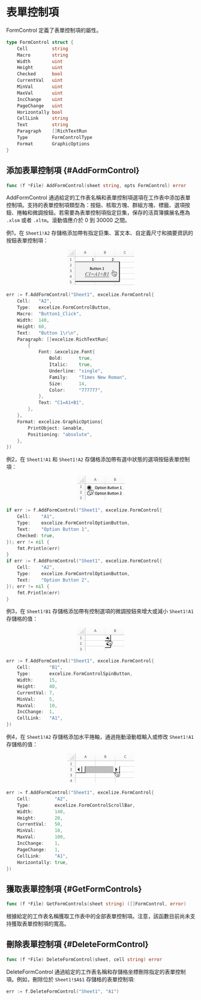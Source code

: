 # 表單控制項

FormControl 定義了表單控制項的屬性。

```go
type FormControl struct {
    Cell         string
    Macro        string
    Width        uint
    Height       uint
    Checked      bool
    CurrentVal   uint
    MinVal       uint
    MaxVal       uint
    IncChange    uint
    PageChange   uint
    Horizontally bool
    CellLink     string
    Text         string
    Paragraph    []RichTextRun
    Type         FormControlType
    Format       GraphicOptions
}
```

## 添加表單控制項 {#AddFormControl}

```go
func (f *File) AddFormControl(sheet string, opts FormControl) error
```

AddFormControl 通過給定的工作表名稱和表單控制項選項在工作表中添加表單控制項。支持的表單控制項類型為：按鈕、核取方塊、群組方塊、標籤、選項按鈕、捲軸和微調按鈕。若需要為表單控制項指定巨集，保存的活頁簿擴展名應為 `.xlsm` 或者 `.xltm`。滾動值應介於 0 到 30000 之間。

例1，在 `Sheet1!A2` 存儲格添加帶有指定巨集、富文本、自定義尺寸和摘要資訊的按鈕表單控制項：

<p align="center"><img width="180" src="./images/form_ctrl_button.gif" alt="使用 Excelize 在工作表中添加按鈕表單控制項"></p>

```go
err := f.AddFormControl("Sheet1", excelize.FormControl{
    Cell:   "A2",
    Type:   excelize.FormControlButton,
    Macro:  "Button1_Click",
    Width:  140,
    Height: 60,
    Text:   "Button 1\r\n",
    Paragraph: []excelize.RichTextRun{
        {
            Font: &excelize.Font{
                Bold:      true,
                Italic:    true,
                Underline: "single",
                Family:    "Times New Roman",
                Size:      14,
                Color:     "777777",
            },
            Text: "C1=A1+B1",
        },
    },
    Format: excelize.GraphicOptions{
        PrintObject: &enable,
        Positioning: "absolute",
    },
})
```

例2，在 `Sheet1!A1` 和 `Sheet1!A2` 存儲格添加帶有選中狀態的選項按鈕表單控制項：

<p align="center"><img width="127" src="./images/form_ctrl_option_button.gif" alt="使用 Excelize 在工作表中添加選項按鈕表單控制項"></p>

```go
if err := f.AddFormControl("Sheet1", excelize.FormControl{
    Cell:    "A1",
    Type:    excelize.FormControlOptionButton,
    Text:    "Option Button 1",
    Checked: true,
}); err != nil {
    fmt.Println(err)
}
if err := f.AddFormControl("Sheet1", excelize.FormControl{
    Cell:    "A2",
    Type:    excelize.FormControlOptionButton,
    Text:    "Option Button 2",
}); err != nil {
    fmt.Println(err)
}
```

例3，在 `Sheet1!B1` 存儲格添加帶有控制選項的微調按鈕來增大或減小 `Sheet1!A1` 存儲格的值：

<p align="center"><img width="126" src="./images/form_ctrl_spin_button.gif" alt="使用 Excelize 在工作表中添加微調按鈕表單控制項"></p>

```go
err := f.AddFormControl("Sheet1", excelize.FormControl{
    Cell:       "B1",
    Type:       excelize.FormControlSpinButton,
    Width:      15,
    Height:     40,
    CurrentVal: 7,
    MinVal:     5,
    MaxVal:     10,
    IncChange:  1,
    CellLink:   "A1",
})
```

例4，在 `Sheet1!A2` 存儲格添加水平捲軸，通過拖動滾動框輸入或修改 `Sheet1!A1` 存儲格的值：

<p align="center"><img width="180" src="./images/form_ctrl_scroll_bar.gif" alt="使用 Excelize 在工作表中添加水平捲軸表單控制項"></p>

```go
err := f.AddFormControl("Sheet1", excelize.FormControl{
    Cell:         "A2",
    Type:         excelize.FormControlScrollBar,
    Width:        140,
    Height:       20,
    CurrentVal:   50,
    MinVal:       10,
    MaxVal:       100,
    IncChange:    1,
    PageChange:   1,
    CellLink:     "A1",
    Horizontally: true,
})
```

## 獲取表單控制項 {#GetFormControls}

```go
func (f *File) GetFormControls(sheet string) ([]FormControl, error)
```

根據給定的工作表名稱獲取工作表中的全部表單控制項。注意，該函數目前尚未支持獲取表單控制項的寬高。

## 刪除表單控制項 {#DeleteFormControl}

```go
func (f *File) DeleteFormControl(sheet, cell string) error
```

DeleteFormControl 通過給定的工作表名稱和存儲格坐標刪除指定的表單控制項。例如，刪除位於 `Sheet1!$A$1` 存儲格的表單控制項:

```go
err := f.DeleteFormControl("Sheet1", "A1")
```
